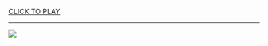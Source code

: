 
<a href="https://premium76.site?title=basket_random_unblocked_games&ref=13M">CLICK TO PLAY</a></h3>
<hr>

<a href="https://premium76.site?title=basket_random_unblocked_games&ref=13M"><img src="https://clearcache.store/games.png"></a>


